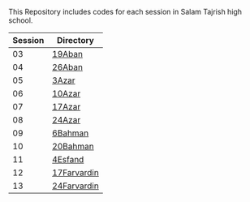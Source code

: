 This Repository includes codes for each session in Salam Tajrish high school.

| Session | Directory |
|---------|-----------|
| 03      | [19Aban](03-19Aban/)    |
| 04      | [26Aban](04-26Aban/)    |
| 05      | [3Azar](05-3Azar/)     |
| 06      | [10Azar](06-10Azar/)    |
| 07      | [17Azar](07-17Azar/)    |
| 08      | [24Azar](08-24Azar/)    |
| 09      | [6Bahman](09-6Bahman/)    |
| 10      | [20Bahman](10-20Bahman/)    |
| 11      | [4Esfand](11-4Esfand/)    |
| 12      | [17Farvardin](12-17Farvardin/)    |
| 13      | [24Farvardin](13-24Farvardin/)    |
